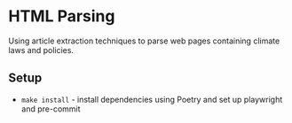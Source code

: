 # HTML Parsing

Using article extraction techniques to parse web pages containing climate laws and policies.
## Setup

- `make install` - install dependencies using Poetry and set up playwright and pre-commit